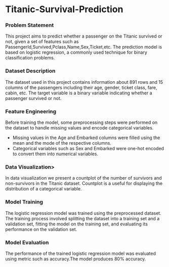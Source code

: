 # Titanic-Survival-Prediction

<h3>Problem Statement</h3>This project aims to predict whether a passenger on the Titanic survived or not, given a set of features such as PassengerId,Survived,Pclass,Name,Sex,Ticket,etc. The prediction model is based on logistic regression, a commonly used technique for binary classification problems.

<h3>Dataset Description</h3>
The dataset used in this project contains information about 891 rows and 15 columns of the passengers including their age, gender, ticket class, fare, cabin, etc. The target variable is a binary variable indicating whether a passenger survived or not.

<h3>Feature Engineering</h3>
Before training the model, some preprocessing steps were performed on the dataset to handle missing values and encode categorical variables.
<ul>
<li>Missing values in the Age and Embarked columns were filled using the mean and the mode of the respective columns.</li>
<li>Categorical variables such as Sex and Embarked were one-hot encoded to convert them into numerical variables.</li>
</ul>

<h3>Data Visualization></h3>
In data visualization we present a countplot of the number of survivors and non-survivors in the Titanic dataset. Countplot is a useful for displaying the distribution of a categorical variable. 
<h3>Model Training</h3>
The logistic regression model was trained using the preprocessed dataset. The training process involved splitting the dataset into a training set and a validation set, fitting the model on the training set, and evaluating its performance on the validation set.

<h3>Model Evaluation</h3>
The performance of the trained logistic regression model was evaluated using metric such as accuracy.The model produces 80% accuracy.
